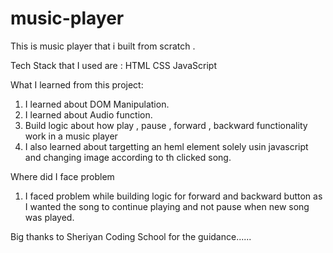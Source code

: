 # music-player
This is music player that i built from scratch .

Tech Stack that I used are :
HTML
CSS
JavaScript

What I learned from this project:
1. I learned about DOM Manipulation.
2. I learned about Audio function.
3. Build logic about how play , pause , forward , backward functionality work in a music player
4. I also learned about targetting an heml element solely usin javascript and changing image according to th clicked song.

Where did I face problem
1. I faced problem while building logic for forward and backward button as I wanted the song to continue playing and not pause when new song was played.


Big thanks to Sheriyan Coding School for the guidance......
